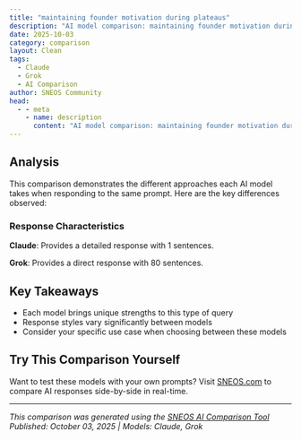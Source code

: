 ```yaml
---
title: "maintaining founder motivation during plateaus"
description: "AI model comparison: maintaining founder motivation during plateaus..."
date: 2025-10-03
category: comparison
layout: Clean
tags:
  - Claude
  - Grok
  - AI Comparison
author: SNEOS Community
head:
  - - meta
    - name: description
      content: "AI model comparison: maintaining founder motivation during plateaus..."
---
```


<ChatComparison
  title="maintaining founder motivation during plateaus"
  prompt="maintaining founder motivation during plateaus"
  :responses='{"Claude": "# Sustaining Founder Motivation Through Plateaus\n\n## Understanding Plateau Psychology\n\n**Why plateaus hit so hard:**\n- Progress feels invisible despite continued effort\n- Uncertainty about whether current strategies are working\n- Comparison trap with other companies\u0027 highlight reels\n- Team energy mirrors your own state\n\n## Reframe Your Perspective\n\n**Plateaus as preparation phases:**\n- View them as consolidation periods building foundation for next growth phase\n- Recognition that all sustainable businesses have these cycles\n- Time to strengthen internal systems before scaling\n\n**Focus on leading indicators:**\n- Customer satisfaction scores improving\n- Team capabilities expanding\n- Process efficiency gains\n- Market position strengthening\n\n## Tactical Motivation Strategies\n\n**Change your metrics mix:**\n- Track 3-5 different KPIs than usual\n- Include qualitative measures (team morale, customer feedback themes)\n- Set smaller, weekly wins alongside big goals\n\n**Inject learning energy:**\n- Take on a new skill that excites you\n- Attend conferences or join peer groups\n- Experiment with one \u0022wild card\u0022 initiative\n\n**Physical and mental reset:**\n- Establish non-negotiable self-care routines\n- Change your work environment periodically\n- Schedule regular time away from the business\n\n## Team Dynamics During Plateaus\n\n**Transparent communication:**\n- Share the plateau reality without panic\n- Involve team in problem-solving\n- Celebrate small improvements together\n\n**Invest in your people:**\n- Use slower periods for team development\n- Cross-train to build resilience\n- Recognition programs for sustained effort\n\nWhat specific aspect of your current plateau feels most challenging?", "Grok": "Maintaining founder motivation during plateaus\u2014those periods when growth stalls, progress feels slow, or the initial excitement of building a company wears off\u2014can be incredibly challenging. However, these moments are a natural part of the entrepreneurial journey and can be navigated with intentional strategies. Here are some actionable ways to stay motivated during plateaus:\n\n### 1. Reconnect with Your \u0022Why\u0022\n - **Reflect on your purpose**: Remind yourself why you started the company in the first place. Was it to solve a specific problem, create impact, or achieve personal freedom? Reconnecting with your core mission can reignite passion.\n - **Revisit your vision**: Re-read your mission statement or vision board. Visualize the long-term impact you want to create, and let that bigger picture pull you through the day-to-day grind.\n - **Document past wins**: Look back at early milestones or challenges you\u2019ve overcome. This can remind you of how far you\u2019ve come, even if progress feels stagnant now.\n\n### 2. Set Small, Achievable Goals\n - **Break down the plateau**: Instead of focusing on massive, overwhelming objectives, set micro-goals that are attainable in the short term. Completing even small tasks can create a sense of momentum.\n - **Celebrate incremental progress**: Acknowledge and reward small wins, whether it\u2019s closing a minor deal, improving a process, or getting positive customer feedback. These moments build morale.\n - **Focus on what you can control**: During plateaus, external factors (market conditions, funding delays, etc.) might be out of your hands. Shift your energy to internal improvements like refining systems or upskilling.\n\n### 3. Reframe the Plateau as a Learning Opportunity\n - **Adopt a growth mindset**: View the plateau not as a failure but as a chance to reassess and grow. Ask yourself: What can I learn from this? How can I improve my strategy?\n - **Analyze the data**: Dive into metrics and feedback to understand why progress has stalled. Are there bottlenecks in your operations? Are customers not responding as expected? Use this as a diagnostic period.\n - **Experiment and iterate**: Plateaus often signal a need for change. Test new ideas, pivot if necessary, or double down on what\u2019s working with a fresh approach.\n\n### 4. Seek Inspiration and Community\n - **Connect with other founders**: Join entrepreneurial communities, attend meetups, or engage in online forums. Hearing others\u2019 stories of overcoming plateaus can provide perspective and remind you that you\u2019re not alone.\n - **Find a mentor or advisor**: A seasoned mentor can offer guidance, share their own experiences with plateaus, and help you see blind spots in your approach.\n - **Consume motivating content**: Read books, listen to podcasts, or watch talks by entrepreneurs who\u2019ve faced similar challenges. Stories of grit (e.g., *Shoe Dog* by Phil Knight) can rekindle your drive.\n\n### 5. Take Care of Your Mental and Physical Health\n - **Avoid burnout**: Plateaus can be emotionally draining, especially if you\u2019re pushing too hard. Schedule downtime, practice mindfulness, or engage in hobbies outside of work to recharge.\n - **Exercise and eat well**: Physical health directly impacts mental resilience. Even a short walk or workout can boost energy and clear your mind for problem-solving.\n - **Talk it out**: Share your frustrations with a trusted friend, co-founder, or therapist. Verbalizing challenges can help you process them and prevent feelings of isolation.\n\n### 6. Focus on Your Team and Culture\n - **Lean on your team**: If you have co-founders or employees, involve them in brainstorming solutions or reinvigorating the company\u2019s direction. Their energy and ideas can be contagious.\n - **Reinforce shared purpose**: Remind your team of the mission and celebrate collective achievements, no matter how small. A motivated team can lift your spirits.\n - **Lead with optimism**: As a founder, your mood sets the tone. Even if you\u2019re struggling internally, project confidence and a solutions-oriented mindset to inspire those around you.\n\n### 7. Embrace Patience and Long-Term Thinking\n - **Accept that plateaus are normal**: Growth is rarely linear. Many successful companies (like Airbnb or Slack) faced long periods of stagnation before breakthroughs. Trust that persistence pays off.\n - **Play the infinite game**: As Simon Sinek describes in *The Infinite Game*, entrepreneurship isn\u2019t about short-term wins but about staying in the game long enough to create lasting impact. Focus on outlasting challenges rather than quick fixes.\n - **Track long-term trends**: Instead of obsessing over weekly or monthly numbers, zoom out to see year-over-year progress or broader market shifts that might work in your favor later.\n\n### 8. Rediscover Joy in the Process\n - **Focus on what you love**: Delegate or minimize tasks that drain you, and spend more time on aspects of the business that energize you, whether it\u2019s product development, customer interaction, or creative strategizing.\n - **Gamify challenges**: Turn tough situations into a game. For example, challenge yourself to get X number of customer calls done this week or improve a metric by a small percentage.\n - **Redefine success**: During a plateau, success might not mean revenue growth but rather building resilience, learning new skills, or strengthening your network. Adjust your metrics for motivation.\n\n### 9. Remember That Plateaus Often Precede Breakthroughs\n - **Stay the course**: History shows that many founders who pushed through plateaus eventually hit inflection points. Persistence during tough times builds the foundation for future success.\n - **Look for hidden opportunities**: Plateaus can be a time to prepare for the next surge. Use this period to refine your product, build relationships, or shore up resources so you\u2019re ready when momentum returns.\n\n### Practical Example\nImagine a SaaS founder whose user growth has flatlined for six months. Instead of despairing, they:\n- Revisit customer feedback to identify pain points (reframing the plateau as a chance to improve).\n- Set a goal to increase user engagement by 5% through a new feature (small, achievable target).\n- Join a founder group to share frustrations and gain fresh ideas (community support).\n- Dedicate one day a week to personal wellness (mental health focus).\n- Remind themselves that their mission is to democratize access to a specific tool, not just hit numbers (reconnecting with purpose).\n\nBy combining these strategies, they maintain motivation and eventually uncover a product tweak that reignites growth.\n\n### Final Thought\nPlateaus test a founder\u2019s resilience, but they\u2019re also where character and strategy are forged. Motivation isn\u2019t about feeling inspired every day\u2014it\u2019s about building habits and mindsets that keep you moving forward, even when the path feels flat. Keep showing up, and the next hill will come into view. What specific challenges are you facing in your plateau? I\u2019d be happy to dive deeper into tailored advice."}' 
  published-date="20:09"
/>

## Analysis

This comparison demonstrates the different approaches each AI model takes when responding to the same prompt. Here are the key differences observed:

### Response Characteristics

**Claude**: Provides a detailed response with 1 sentences. 

**Grok**: Provides a direct response with 80 sentences. 

## Key Takeaways

- Each model brings unique strengths to this type of query
- Response styles vary significantly between models
- Consider your specific use case when choosing between these models

## Try This Comparison Yourself

Want to test these models with your own prompts? Visit [SNEOS.com](https://sneos.com) to compare AI responses side-by-side in real-time.

---

*This comparison was generated using the [SNEOS AI Comparison Tool](https://sneos.com)*
*Published: October 03, 2025 | Models: Claude, Grok*
